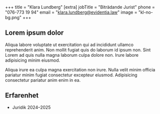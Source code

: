 +++
title = "Klara Lundberg"
[extra]
jobTitle = "Biträdande Jurist"
phone = "076-773 19 94"
email = "klara.lundberg@evidentia.law"
image = "kl-no-bg.png"
+++

## Lorem ipsum dolor

Aliqua labore voluptate ut exercitation qui ad incididunt ullamco reprehenderit anim. Non mollit fugiat quis do laborum id ipsum non. Sint Lorem ad quis nulla magna laborum culpa dolore non. Irure labore adipisicing minim eiusmod.

Aliqua irure ea culpa magna exercitation non irure. Nulla velit minim officia pariatur minim fugiat consectetur excepteur eiusmod. Adipisicing consectetur pariatur anim enim in ea.

## Erfarenhet

- Juridik 2024–2025
